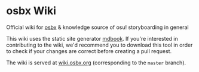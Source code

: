 # osbx Wiki
Official wiki for [osbx](https://github.com/osbx/osbx) &amp; knowledge source of osu! storyboarding in general

This wiki uses the static site generator [mdbook](https://github.com/rust-lang/mdBook).
If you're interested in contributing to the wiki, we'd recommend you to download this tool in order to check if your changes are correct before creating a pull request.

The wiki is served at [wiki.osbx.org](https://wiki.osbx.org) (corresponding to the `master` branch).
